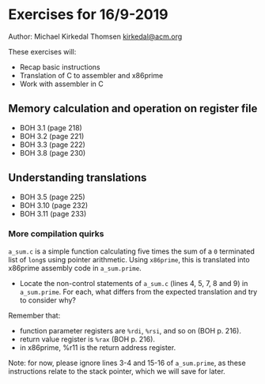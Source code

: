 # Exercises for 16/9-2019

Author: Michael Kirkedal Thomsen <kirkedal@acm.org>

These exercises will:
* Recap basic instructions
* Translation of C to assembler and x86prime
* Work with assembler in C

## Memory calculation and operation on register file
* BOH 3.1  (page 218)
* BOH 3.2  (page 221)
* BOH 3.3  (page 222)
* BOH 3.8  (page 230)

## Understanding translations
* BOH 3.5  (page 225)
* BOH 3.10 (page 232)
* BOH 3.11 (page 233)

### More compilation quirks
`a_sum.c` is a simple function calculating five times the sum of a `0` terminated list of `long`s using pointer arithmetic. Using `x86prime`, this is translated into x86prime assembly code in `a_sum.prime`. 
* Locate the non-control statements of `a_sum.c` (lines 4, 5, 7, 8 and 9) in `a_sum.prime`. For each, what differs from the expected translation and try to consider why?

Remember that:
  - function parameter registers are `%rdi`, `%rsi`, and so on (BOH p. 216).
  - return value register is `%rax` (BOH p. 216).
  - in x86prime, %r11 is the return address register.

Note: for now, please ignore lines 3-4 and 15-16 of `a_sum.prime`, as these instructions relate to the stack pointer, which we will save for later.
